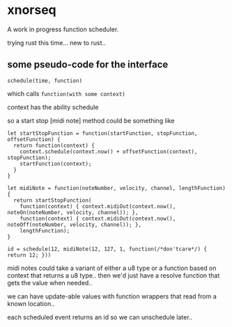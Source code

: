 # xnorseq

A work in progress function scheduler.

trying rust this time... new to rust..


## some pseudo-code for the interface

`schedule(time, function)`

which calls `function(with some context)`

context has the ability schedule

so a start stop [midi note] method could be something like

```
let startStopFunction = function(startFunction, stopFunction, offsetFunction) {
  return function(context) {
    context.schedule(context.now() + offsetFunction(context), stopFunction);
    startFunction(context);
  }
}

let midiNote = function(noteNumber, velocity, channel, lengthFunction) {
  return startStopFunction(
    function(context) { context.midiOut(context.now(), noteOn(noteNumber, velocity, channel)); },
    function(context) { context.midiOut(context.now(), noteOff(noteNumber, velocity, channel)); },
    lengthFunction);
}

id = schedule(12, midiNote(12, 127, 1, function(/*don'tcare*/) { return 12; }))
```

midi notes could take a variant of either a u8 type or a function based on
context that returns a u8 type.. then we'd just have a resolve function that
gets the value when needed..

we can have update-able values with function wrappers that read from a known location..

each scheduled event returns an id so we can unschedule later..
